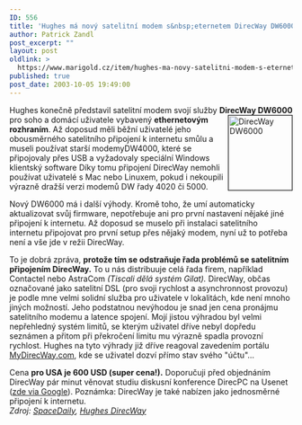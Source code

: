 ```yaml
---
ID: 556
title: 'Hughes má nový satelitní modem s&nbsp;eternetem DirecWay DW6000'
author: Patrick Zandl
post_excerpt: ""
layout: post
oldlink: >
  https://www.marigold.cz/item/hughes-ma-novy-satelitni-modem-s-eternetem-direcway-dw6000
published: true
post_date: 2003-10-05 19:49:00
---
```

<p>
Hughes konečně představil satelitní modem svojí služby <STRONG>DirecWay DW6000</STRONG> pro soho a <IMG height=133 alt="DirecWay DW6000" src="http://beta.marigold.cz/obrazek/direcwaydw6000.jpg" width=113 align=right border=1>domácí uživatele vybavený <STRONG>ethernetovým rozhraním</STRONG>. Až doposud měli běžní uživatelé jeho obousměrného satelitního připojení k internetu smůlu a museli používat starší modemyDW4000, které se připojovaly přes USB a vyžadovaly speciální Windows klientský software Díky tomu připojení DirecWay nemohli používat uživatelé s Mac nebo Linuxem, pokud i nekoupili výrazně dražší verzi modemů DW řady 4020 či 5000. </p>

<p>
Nový DW6000 má i další výhody. Kromě toho, že umí automaticky aktualizovat svůj firmware, nepotřebuje ani pro první nastavení nějaké jiné připojení k internetu. Až doposud se muselo při instalaci satelitního internetu připojovat pro první setup přes nějaký modem, nyní už to potřeba není a vše jde v režii DirecWay. </p>

<p>
To je dobrá zpráva, <STRONG>protože tím se odstraňuje řada problémů se satelitním připojením DirecWay.</STRONG> To u nás distribuuje celá řada firem, například Contactel nebo AstraCom <EM>(Tiscali dělá systém Gilat).</EM> DirecWay, občas označované jako satelitní DSL (pro svoji rychlost a asynchronnost provozu) je podle mne velmi solidní služba pro uživatele v lokalitách, kde není mnoho jiných možností. Jeho podstatnou nevýhodou je snad jen cena pronájmu satelitního modemu a latence spojení. Mojí jistou výhradou byl velmi nepřehledný systém limitů, se kterým uživatel dříve nebyl dopředu seznámen a přitom při překročení limitu mu výrazně spadla provozní rychlost. Hughes na tyto výhrady již dříve reagoval zavedením portálu <A href="http://www.mydirecway.com/" target=_blank>MyDirecWay.com</A>, kde se uživatel dozví přímo stav svého "účtu"...</p>

<p>
Cena <STRONG>pro USA je 600 USD (super cena!).</STRONG> Doporučuji před objednáním DirecWay pár minut věnovat studiu diskusní konference DirecPC na Usenet (<A href="http://groups.google.com/groups?hl=cs&amp;lr=&amp;ie=UTF-8&amp;oe=UTF-8&amp;newwindow=1&amp;group=alt.satellite.direcpc" target=_blank>zde via Google</A>). Poznámka: DirecWay je také nabízen jako jednosměrné připojení k internetu.<BR><EM>Zdroj: </EM><A href="http://www.spacedaily.com/news/vsat-03ze.html" target=_blank><EM>SpaceDaily</EM></A><EM>, </EM><A href="http://dssweb01.mydirecway.com/mydw/common/2way/dw6-overview.jsp"><EM>Hughes DirecWay</EM></A></p>
